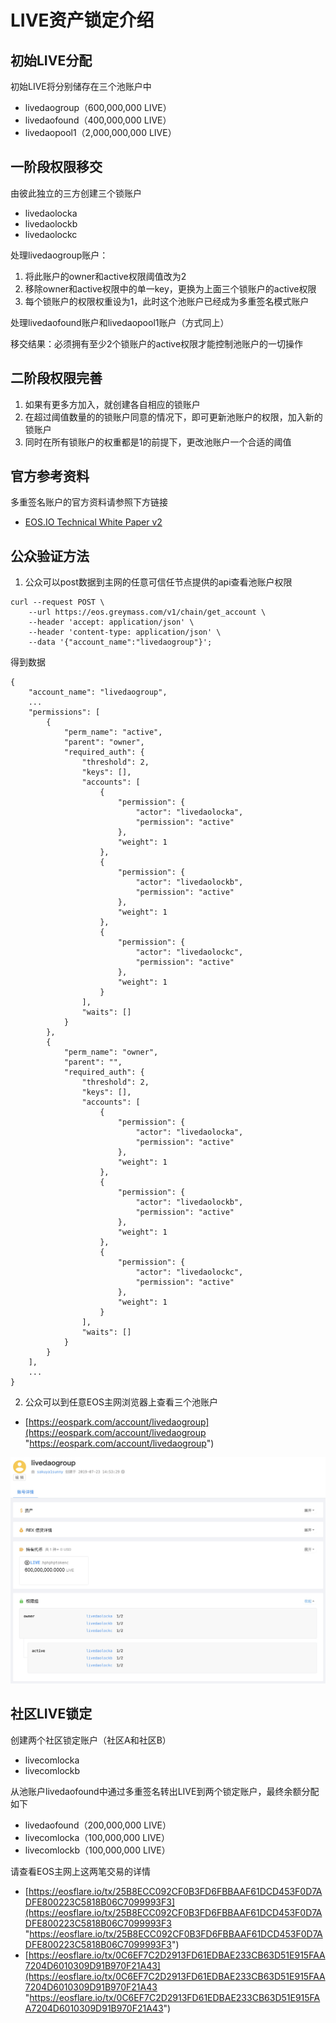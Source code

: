 # LIVE资产锁定介绍
## 初始LIVE分配
初始LIVE将分别储存在三个池账户中
- livedaogroup（600,000,000 LIVE）
- livedaofound（400,000,000 LIVE）
- livedaopool1（2,000,000,000 LIVE）

## 一阶段权限移交
由彼此独立的三方创建三个锁账户
- livedaolocka
- livedaolockb
- livedaolockc

处理livedaogroup账户：
1. 将此账户的owner和active权限阈值改为2
2. 移除owner和active权限中的单一key，更换为上面三个锁账户的active权限
3. 每个锁账户的权限权重设为1，此时这个池账户已经成为多重签名模式账户

处理livedaofound账户和livedaopool1账户（方式同上）

移交结果：必须拥有至少2个锁账户的active权限才能控制池账户的一切操作

## 二阶段权限完善
1. 如果有更多方加入，就创建各自相应的锁账户
2. 在超过阈值数量的的锁账户同意的情况下，即可更新池账户的权限，加入新的锁账户
3. 同时在所有锁账户的权重都是1的前提下，更改池账户一个合适的阈值

## 官方参考资料
多重签名账户的官方资料请参照下方链接
- [EOS.IO Technical White Paper v2](https://github.com/EOSIO/Documentation/blob/master/TechnicalWhitePaper.md#evaluating-permissions "EOS.IO Technical White Paper v2")

## 公众验证方法
1. 公众可以post数据到主网的任意可信任节点提供的api查看池账户权限
```
curl --request POST \
    --url https://eos.greymass.com/v1/chain/get_account \
    --header 'accept: application/json' \
    --header 'content-type: application/json' \
    --data '{"account_name":"livedaogroup"}';
```
得到数据
```
{
    "account_name": "livedaogroup",
    ...
    "permissions": [
        {
            "perm_name": "active",
            "parent": "owner",
            "required_auth": {
                "threshold": 2,
                "keys": [],
                "accounts": [
                    {
                        "permission": {
                            "actor": "livedaolocka",
                            "permission": "active"
                        },
                        "weight": 1
                    },
                    {
                        "permission": {
                            "actor": "livedaolockb",
                            "permission": "active"
                        },
                        "weight": 1
                    },
                    {
                        "permission": {
                            "actor": "livedaolockc",
                            "permission": "active"
                        },
                        "weight": 1
                    }
                ],
                "waits": []
            }
        },
        {
            "perm_name": "owner",
            "parent": "",
            "required_auth": {
                "threshold": 2,
                "keys": [],
                "accounts": [
                    {
                        "permission": {
                            "actor": "livedaolocka",
                            "permission": "active"
                        },
                        "weight": 1
                    },
                    {
                        "permission": {
                            "actor": "livedaolockb",
                            "permission": "active"
                        },
                        "weight": 1
                    },
                    {
                        "permission": {
                            "actor": "livedaolockc",
                            "permission": "active"
                        },
                        "weight": 1
                    }
                ],
                "waits": []
            }
        }
    ],
    ...
}
```
2. 公众可以到任意EOS主网浏览器上查看三个池账户
- [https://eospark.com/account/livedaogroup](https://eospark.com/account/livedaogroup "https://eospark.com/account/livedaogroup")

![](https://github.com/LiveDAO/TokenLock/blob/master/example.jpg?raw=true)

## 社区LIVE锁定
创建两个社区锁定账户（社区A和社区B）
- livecomlocka
- livecomlockb

从池账户livedaofound中通过多重签名转出LIVE到两个锁定账户，最终余额分配如下
- livedaofound（200,000,000 LIVE）
- livecomlocka（100,000,000 LIVE）
- livecomlockb（100,000,000 LIVE）

请查看EOS主网上这两笔交易的详情
- [https://eosflare.io/tx/25B8ECC092CF0B3FD6FBBAAF61DCD453F0D7ADFE800223C5818B06C7099993F3](https://eosflare.io/tx/25B8ECC092CF0B3FD6FBBAAF61DCD453F0D7ADFE800223C5818B06C7099993F3 "https://eosflare.io/tx/25B8ECC092CF0B3FD6FBBAAF61DCD453F0D7ADFE800223C5818B06C7099993F3")
- [https://eosflare.io/tx/0C6EF7C2D2913FD61EDBAE233CB63D51E915FAA7204D6010309D91B970F21A43](https://eosflare.io/tx/0C6EF7C2D2913FD61EDBAE233CB63D51E915FAA7204D6010309D91B970F21A43 "https://eosflare.io/tx/0C6EF7C2D2913FD61EDBAE233CB63D51E915FAA7204D6010309D91B970F21A43")
